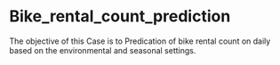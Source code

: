 # Bike_rental_count_prediction
The objective of this Case is to Predication of bike rental count on daily based on the environmental and seasonal settings.
